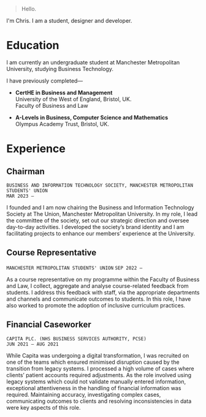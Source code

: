 > Hello.

I'm Chris. I am a student, designer and developer.

# Education

I am currently an undergraduate student at Manchester Metropolitan University, studying Business Technology.

I have previously completed— 

- **CertHE in Business and Management**  
    University of the West of England, Bristol, UK.  
    Faculty of Business and Law

- **A-Levels in Business, Computer Science and Mathematics**  
    Olympus Academy Trust, Bristol, UK.


# Experience

## Chairman

`BUSINESS AND INFORMATION TECHNOLOGY SOCIETY, MANCHESTER METROPOLITAN STUDENTS' UNION`  
`MAR 2023 —`

I founded and I am now chairing the Business and Information Technology Society at The Union, Manchester Metropolitan University. In my role, I lead the committee of the society, set out our strategic direction and oversee day-to-day activities. I developed the society’s brand identity and I am facilitating projects to enhance our members’ experience at the University.

## Course Representative

`MANCHESTER METROPOLITAN STUDENTS' UNION`
`SEP 2022 —`

As a course representative on my programme within the Faculty of Business and Law, I collect, aggregate and analyse course-related feedback from students. I address this feedback with staff, via the appropriate departments and channels and communicate outcomes to students. In this role, I have also worked to promote the adoption of inclusive curriculum practices.

## Financial Caseworker
`CAPITA PLC. (NHS BUSINESS SERVICES AUTHORITY, PCSE)`  
`JUN 2021 — AUG 2021`

While Capita was undergoing a digital transformation, I was recruited on one of the teams which ensured minimised disruption caused by the transition from legacy systems. I processed a high volume of cases where clients’ patient accounts required adjustments. As the role involved using legacy systems which could not validate manually entered information, exceptional attentiveness in the handling of financial information was required. Maintaining accuracy, investigating complex cases, communicating outcomes to clients and resolving inconsistencies in data were key aspects of this role.
